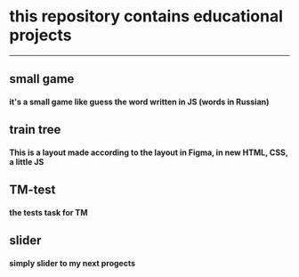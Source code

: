 # this repository contains educational projects 

---


## small game

#### it's a small game like guess the word written in JS (words in Russian)

## train tree

#### This is a layout made according to the layout in Figma, in new HTML, CSS, a little JS

## TM-test

#### the tests task for TM

## slider

#### simply slider to my next progects


<!-- test  test <br> test  


*test* _test_ **test _test_** ~~test~~


1. test
2. test


* test
* test


[test](https://test.com "only fot test")


``` test code
    <html>
        <body>
            <h1>test</h1>
        </body>
    </html>
``` -->
